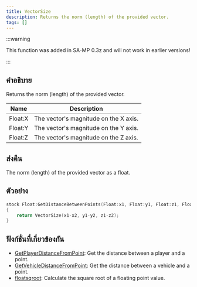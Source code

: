 ```yaml
---
title: VectorSize
description: Returns the norm (length) of the provided vector.
tags: []
---
```


:::warning

This function was added in SA-MP 0.3z and will not work in earlier versions!

:::

## คำอธิบาย

Returns the norm (length) of the provided vector.

| Name    | Description                           |
| ------- | ------------------------------------- |
| Float:X | The vector's magnitude on the X axis. |
| Float:Y | The vector's magnitude on the Y axis. |
| Float:Z | The vector's magnitude on the Z axis. |

## ส่งคืน

The norm (length) of the provided vector as a float.

## ตัวอย่าง

```c
stock Float:GetDistanceBetweenPoints(Float:x1, Float:y1, Float:z1, Float:x2, Float:y2, Float:z2)
{
    return VectorSize(x1-x2, y1-y2, z1-z2);
}
```

## ฟังก์ชั่นที่เกี่ยวข้องกัน

- [GetPlayerDistanceFromPoint](../functions/GetPlayerDistanceFromPoint.md): Get the distance between a player and a point.
- [GetVehicleDistanceFromPoint](../functions/GetVehicleDistanceFromPoint.md): Get the distance between a vehicle and a point.
- [floatsqroot](../functions/floatsqroot.md): Calculate the square root of a floating point value.
